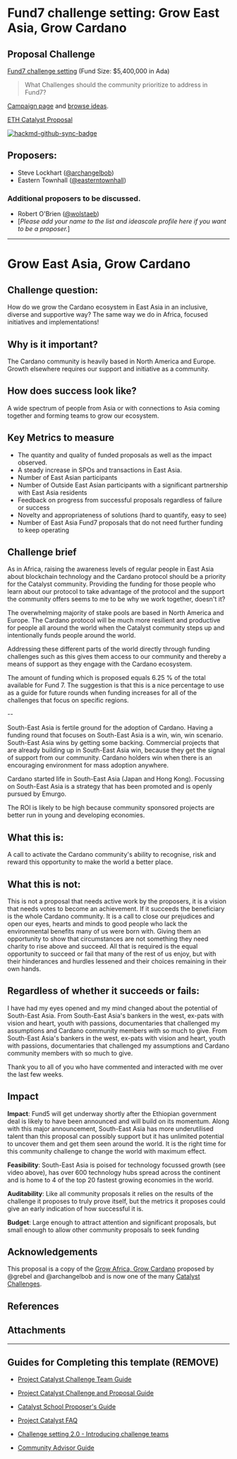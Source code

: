 # Fund7 challenge setting: Grow East Asia, Grow Cardano

## Proposal Challenge

[Fund7 challenge setting](https://github.com/C3ETH/c3eth-fund6/blob/main/fund7-challenge-setting/campaign-brief.md) (Fund Size: $5,400,000 in Ada)

> What Challenges should the community prioritize to address in Fund7?

[Campaign page](https://cardano.ideascale.com/a/campaign-home/26120) and [browse ideas](https://cardano.ideascale.com/a/ideas/top/campaign-filter/byids/campaigns/26120/stage/unspecified).

[ETH Catalyst Proposal](https://cardano.ideascale.com/a/dtd/Grow-Southeast-Asia-Grow-Cardano/367250-48088)

[![hackmd-github-sync-badge](https://hackmd.io/t3Fzp0X1RX6NxtuMITAP1g/badge)](https://hackmd.io/t3Fzp0X1RX6NxtuMITAP1g)

## Proposers:

- Steve Lockhart ([@archangelbob](https://cardano.ideascale.com/a/pmd/3058271-48088?))
- Eastern Townhall ([@easterntownhall](https://cardano.ideascale.com/a/pmd/3100214-48088?))

### Additional proposers to be discussed.

- Robert O'Brien ([@wolstaeb](https://cardano.ideascale.com/a/pmd/3056857-48088?))
- [*Please add your name to the list and ideascale profile here if you want to be a proposer.*]

---

# Grow East Asia, Grow Cardano

## Challenge question:
How do we grow the Cardano ecosystem in East Asia in an inclusive, diverse and supportive way? The same way we do in Africa, focused initiatives and implementations!

## Why is it important?
The Cardano community is heavily based in North America and Europe. Growth elsewhere requires our support and initiative as a community.

## How does success look like?
A wide spectrum of people from Asia or with connections to Asia coming together and forming teams to grow our ecosystem.

## Key Metrics to measure

- The quantity and quality of funded proposals as well as the impact observed.
- A steady increase in SPOs and transactions in East Asia.
- Number of East Asian participants
- Number of Outside East Asian participants with a significant partnership with East Asia residents
- Feedback on progress from successful proposals regardless of failure or success
- Novelty and appropriateness of solutions (hard to quantify, easy to see)
- Number of East Asia Fund7 proposals that do not need further funding to keep operating

## Challenge brief

As in Africa, raising the awareness levels of regular people in East Asia about blockchain technology and the Cardano protocol should be a priority for the Catalyst community. Providing the funding for those people who learn about our protocol to take advantage of the protocol and the support the community offers seems to me to be why we work together, doesn't it?

The overwhelming majority of stake pools are based in North America and Europe. The Cardano protocol will be much more resilient and productive for people all around the world when the Catalyst community steps up and intentionally funds people around the world.

Addressing these different parts of the world directly through funding challenges such as this gives them access to our community and thereby a means of support as they engage with the Cardano ecosystem.

The amount of funding which is proposed equals 6.25 % of the total available for Fund 7. The suggestion is that this is a nice percentage to use as a guide for future rounds when funding increases for all of the challenges that focus on specific regions.

--

South-East Asia is fertile ground for the adoption of Cardano. Having a funding round that focuses on South-East Asia is a win, win, win scenario. South-East Asia wins by getting some backing. Commercial projects that are already building up in South-East Asia win, because they get the signal of support from our community. Cardano holders win when there is an encouraging environment for mass adoption anywhere.

Cardano started life in South-East Asia (Japan and Hong Kong). Focussing on South-East Asia is a strategy that has been promoted and is openly pursued by Emurgo.

The ROI is likely to be high because community sponsored projects are better run in young and developing economies.


## What this is:

A call to activate the Cardano community's ability to recognise, risk and reward this opportunity to make the world a better place.

## What this is not:

This is not a proposal that needs active work by the proposers, it is a vision that needs votes to become an achievement. If it succeeds the beneficiary is the whole Cardano community. It is a call to close our prejudices and open our eyes, hearts and minds to good people who lack the environmental benefits many of us were born with. Giving them an opportunity to show that circumstances are not something they need charity to rise above and succeed. All that is required is the equal opportunity to succeed or fail that many of the rest of us enjoy, but with their hinderances and hurdles lessened and their choices remaining in their own hands.

## Regardless of whether it succeeds or fails:

I have had my eyes opened and my mind changed about the potential of South-East Asia. From South-East Asia's bankers in the west, ex-pats with vision and heart, youth with passions, documentaries that challenged my assumptions and Cardano community members with so much to give. From South-East Asia's bankers in the west, ex-pats with vision and heart, youth with passions, documentaries that challenged my assumptions and Cardano community members with so much to give.

Thank you to all of you who have commented and interacted with me over the last few weeks.

## Impact

**Impact**: Fund5 will get underway shortly after the Ethiopian government deal is likely to have been announced and will build on its momentum. Along with this major announcement, South-East Asia has more underutilised talent than this proposal can possibly support but it has unlimited potential to uncover them and get them seen around the world. It is the right time for this community challenge to change the world with maximum effect.

**Feasibility**: South-East Asia is poised for technology focussed growth (see video above), has over 600 technology hubs spread across the continent and is home to 4 of the top 20 fastest growing economies in the world.

**Auditability**: Like all community proposals it relies on the results of the challenge it proposes to truly prove itself, but the metrics it proposes could give an early indication of how successful it is.

**Budget**: Large enough to attract attention and significant proposals, but small enough to allow other community proposals to seek funding

## Acknowledgements

This proposal is a copy of the [Grow Africa, Grow Cardano](https://cardano.ideascale.com/a/dtd/Grow-Africa-Grow-Cardano/333079-48088) proposed by @grebel and @archangelbob and is now one of the many [Catalyst Challenges](https://cardano.ideascale.com/a/campaign-home/26108).


## References

## Attachments

---

## Guides for Completing this template (REMOVE)

- [Project Catalyst Challenge Team Guide](https://docs.google.com/document/d/1GDCKOysG1dd4nUXYcio3PY889doGrbC34PFggu8FI20/)

- [Project Catalyst Challenge and Proposal Guide](https://docs.google.com/document/d/1oE_cnP0gksdAanXV4w5DYaDNp_tbYEvyHhTUG4HYZ3Q/)

- [Catalyst School Proposer's Guide](https://docs.google.com/document/d/12wk6mIPxeGsw2WxqHvkTkjNj_wCIx46AgTNPVX3-38o/)

- [Project Catalyst FAQ](https://docs.google.com/document/d/1qYtV15WXeM_AQYvISzr0a0Qj2IzW3hDvhMBvZZ4w2jE/edit#heading=h.dmu4wfbk1ion)
- [Challenge setting 2.0 - Introducing challenge teams](https://docs.google.com/document/d/1GDCKOysG1dd4nUXYcio3PY889doGrbC34PFggu8FI20/edit?pli=1#heading=h.dxixtumushib)

- [Community Advisor Guide](https://docs.google.com/document/d/13GDOj2vuxZzQttagfgnS3hbnP65xsSsWbf_6TURLI_U/edit#)